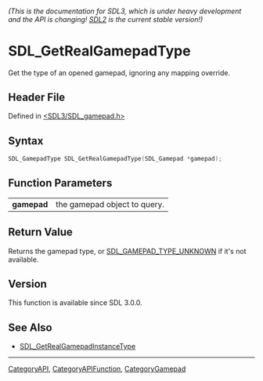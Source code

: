 ###### (This is the documentation for SDL3, which is under heavy development and the API is changing! [SDL2](https://wiki.libsdl.org/SDL2/) is the current stable version!)
# SDL_GetRealGamepadType

Get the type of an opened gamepad, ignoring any mapping override.

## Header File

Defined in [<SDL3/SDL_gamepad.h>](https://github.com/libsdl-org/SDL/blob/main/include/SDL3/SDL_gamepad.h)

## Syntax

```c
SDL_GamepadType SDL_GetRealGamepadType(SDL_Gamepad *gamepad);
```

## Function Parameters

|                 |                              |
| --------------- | ---------------------------- |
| **gamepad**     | the gamepad object to query. |

## Return Value

Returns the gamepad type, or
[SDL_GAMEPAD_TYPE_UNKNOWN](SDL_GAMEPAD_TYPE_UNKNOWN) if it's not available.

## Version

This function is available since SDL 3.0.0.

## See Also

- [SDL_GetRealGamepadInstanceType](SDL_GetRealGamepadInstanceType)

----
[CategoryAPI](CategoryAPI), [CategoryAPIFunction](CategoryAPIFunction), [CategoryGamepad](CategoryGamepad)

